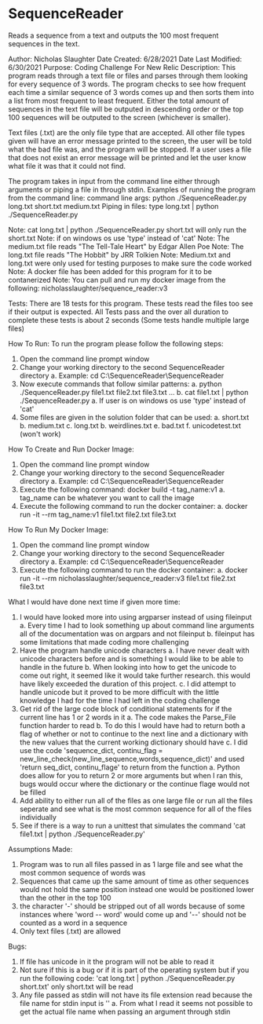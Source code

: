 # SequenceReader
Reads a sequence from a text and outputs the 100 most frequent sequences in the text.

Author: Nicholas Slaughter
Date Created: 6/28/2021
Date Last Modified: 6/30/2021
Purpose: Coding Challenge For New Relic
Description: This program reads through a text file or files and parses through them looking for every sequence of 3 words.
The program checks to see how frequent each time a similar sequence of 3 words comes up and then sorts them into a list from
most frequent to least frequent. Either the total amount of sequences in the text file will be outputed in descending order or
the top 100 sequences will be outputed to the screen (whichever is smaller).

Text files (.txt) are the only file type that are accepted. All other file types given will have an error message printed to the
screen, the user will be told what the bad file was, and the program will be stopped. If a user uses a file that does not exist
an error message will be printed and let the user know what file it was that it could not find.

The program takes in input from the command line either through arguments or piping a file in through stdin.
Examples of running the program from the command line:
command line args: python ./SequenceReader.py long.txt short.txt medium.txt
Piping in files: type long.txt | python ./SequenceReader.py

Note: cat long.txt | python ./SequenceReader.py short.txt will only run the short.txt
Note: if on windows os use 'type' instead of 'cat'
Note: The medium.txt file reads "The Tell-Tale Heart" by Edgar Allen Poe
Note: The long.txt file reads "The Hobbit" by JRR Tolkien
Note: Medium.txt and long.txt were only used for testing purposes to make sure the code worked
Note: A docker file has been added for this program for it to be contanerized
Note: You can pull and run my docker image from the following: nicholasslaughter/sequence_reader:v3

Tests:
There are 18 tests for this program. These tests read the files too see if their output is expected.
All Tests pass and the over all duration to complete these tests is about 2 seconds (Some tests handle multiple large files)

How To Run:
To run the program please follow the following steps:
1. Open the command line prompt window
2. Change your working directory to the second SequenceReader directory
    a. Example: cd C:\SequenceReader\SequenceReader
3. Now execute commands that follow similar patterns:
    a. python ./SequenceReader.py file1.txt file2.txt file3.txt ...
    b. cat file1.txt | python ./SequenceReader.py
        a. If user is on windows os use 'type' instead of 'cat'
4. Some files are given in the solution folder that can be used:
    a. short.txt
    b. medium.txt
    c. long.txt
    b. weirdlines.txt
    e. bad.txt
    f. unicodetest.txt (won't work)

How To Create and Run Docker Image:
1. Open the command line prompt window
2. Change your working directory to the second SequenceReader directory
    a. Example: cd C:\SequenceReader\SequenceReader
3. Execute the following command: docker build -t tag_name:v1
    a. tag_name can be whatever you want to call the image
4. Execute the following command to run the docker container:
    a. docker run -it --rm tag_name:v1 file1.txt file2.txt file3.txt
    
How To Run My Docker Image:
1. Open the command line prompt window
2. Change your working directory to the second SequenceReader directory
    a. Example: cd C:\SequenceReader\SequenceReader
3. Execute the following command to run the docker container:
    a. docker run -it --rm nicholasslaughter/sequence_reader:v3 file1.txt file2.txt file3.txt
    
What I would have done next time if given more time:
1. I would have looked more into using argparser instead of using fileinput
    a. Every time I had to look something up about command line arguments all of the documentation was on argpars and not fileinput
    b. fileinput has some limitations that made coding more challenging
2. Have the program handle unicode characters
    a. I have never dealt with unicode characters before and is something I would like to be able to handle in the future
    b. When looking into how to get the unicode to come out right, it seemed like it would take further research. this would have likely exceeded the duration of this project.
    c. I did attempt to handle unicode but it proved to be more difficult with the little knowledge I had for the time I had left in the coding challenge
3. Get rid of the large code block of conditional statements for if the current line has 1 or 2 words in it
    a. The code makes the Parse_File function harder to read
    b. To do this I would have had to return both a flag of whether or not to continue to the next line and a dictionary with the new values that the current working dictionary should have
    c. I did use the code 'sequence_dict, continu_flag = new_line_check(new_line_sequence,words,sequence_dict)' and used 'return seq_dict, continu_flage' to return from the function
        a. Python does allow for you to return 2 or more arguments but when I ran this, bugs would occur where the dictionary or the continue flage would not be filled
4. Add ability to either run all of the files as one large file or run all the files seperate and see what is the most common sequence for all of the files individually
5. See if there is a way to run a unittest that simulates the command 'cat file1.txt | python ./SequenceReader.py'

Assumptions Made:
1. Program was to run all files passed in as 1 large file and see what the most common sequence of words was
2. Sequences that came up the same amount of time as other sequences would not hold the same position instead one would be positioned lower than the other in the top 100
3. the character '-' should be stripped out of all words because of some instances where 'word -- word' would come up and '--' should not be counted as a word in a sequence
4. Only text files (.txt) are allowed

Bugs:
1. If file has unicode in it the program will not be able to read it
2. Not sure if this is a bug or if it is part of the operating system but if you run the following code: 'cat long.txt | python ./SequenceReader.py short.txt' only short.txt will be read
3. Any file passed as stdin will not have its file extension read because the file name for stdin input is '<stdin>'
    a. From what I read it seems not possible to get the actual file name when passing an argument through stdin
